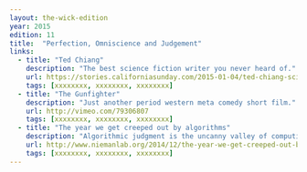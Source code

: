 ```yaml
---
layout: the-wick-edition
year: 2015
edition: 11
title:  "Perfection, Omniscience and Judgement"
links:
  - title: "Ted Chiang"
    description: "The best science fiction writer you never heard of."
    url: https://stories.californiasunday.com/2015-01-04/ted-chiang-scifi-perfectionist/
    tags: [xxxxxxxx, xxxxxxxx, xxxxxxxx]
  - title: "The Gunfighter"
    description: "Just another period western meta comedy short film."
    url: http://vimeo.com/79306807
    tags: [xxxxxxxx, xxxxxxxx, xxxxxxxx]
  - title: "The year we get creeped out by algorithms"
    description: "Algorithmic judgment is the uncanny valley of computing."
    url: http://www.niemanlab.org/2014/12/the-year-we-get-creeped-out-by-algorithms/
    tags: [xxxxxxxx, xxxxxxxx, xxxxxxxx]
---
```

